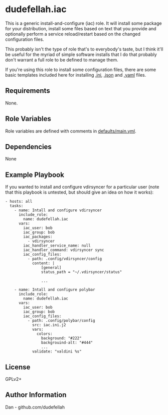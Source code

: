 dudefellah.iac
=========

This is a generic install-and-configure (iac) role. It will install some
package for your distribution, install some files based on text that
you provide and optionally perform a service reload/restart based on
the changed configuration files.

This probably isn't the type of role that's to everybody's taste, but I
think it'll be useful for the myriad of simple software installs that I
do that probably don't warrant a full role to be defined to manage them.

If you're using this role to install some configuration files, there are
some basic templates included here for installing [.ini](templates/iac.ini.j2),
[.json](templates/iac.json.j2) and [.yaml](templates/iac.yaml.j2) files.

Requirements
------------

None.

Role Variables
--------------

Role variables are defined with comments in
[defaults/main.yml](defaults/main.yml).

Dependencies
------------

None

Example Playbook
----------------

If you wanted to install and configure vdirsyncer for a particular user (note
that this playbook is untested, but should give an idea on how it works):

    - hosts: all
      tasks:
        - name: Intall and configure vdirsyncer
          include_role:
            name: dudefellah.iac
          vars:
            iac_user: bob
            iac_group: bob
            iac_packages:
              - vdirsyncer
            iac_handler_service_name: null
            iac_handler_command: vdirsyncer sync
            iac_config_files:
              - path: .config/vdirsyncer/config
                content: |
                    [general]
                    status_path = "~/.vdirsyncer/status"

                    ...

        - name: Intall and configure polybar
          include_role:
            name: dudefellah.iac
          vars:
            iac_user: bob
            iac_group: bob
            iac_config_files:
              - path: .config/polybar/config
                src: iac.ini.j2
                vars:
                  colors:
                    background: "#222"
                    backgrouind-alt: "#444"
                    ...
                validate: "valdini %s"


License
-------

GPLv2+

Author Information
------------------

Dan - github.com/dudefellah
